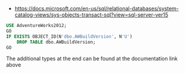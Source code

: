 
- <https://docs.microsoft.com/en-us/sql/relational-databases/system-catalog-views/sys-objects-transact-sql?view=sql-server-ver15>

```sql
USE AdventureWorks2012;
GO
IF EXISTS OBJECT_ID(N'dbo.AWBuildVersion', N'U')
    DROP TABLE dbo.AWBuildVersion;
GO
```

The additional types at the end can be found at the documentation link above

